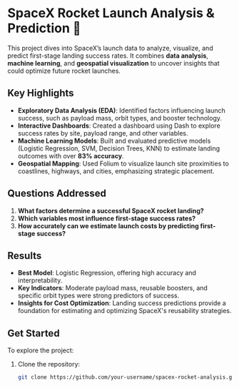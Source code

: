 # SpaceX Rocket Launch Analysis & Prediction 🚀

This project dives into SpaceX’s launch data to analyze, visualize, and predict first-stage landing success rates. It combines **data analysis**, **machine learning**, and **geospatial visualization** to uncover insights that could optimize future rocket launches.

## **Key Highlights**

- **Exploratory Data Analysis (EDA)**: Identified factors influencing launch success, such as payload mass, orbit types, and booster technology.
- **Interactive Dashboards**: Created a dashboard using Dash to explore success rates by site, payload range, and other variables.
- **Machine Learning Models**: Built and evaluated predictive models (Logistic Regression, SVM, Decision Trees, KNN) to estimate landing outcomes with over **83% accuracy**.
- **Geospatial Mapping**: Used Folium to visualize launch site proximities to coastlines, highways, and cities, emphasizing strategic placement.

## **Questions Addressed**

1. **What factors determine a successful SpaceX rocket landing?**
2. **Which variables most influence first-stage success rates?**
3. **How accurately can we estimate launch costs by predicting first-stage success?**

## **Results**

- **Best Model**: Logistic Regression, offering high accuracy and interpretability.
- **Key Indicators**: Moderate payload mass, reusable boosters, and specific orbit types were strong predictors of success.
- **Insights for Cost Optimization**: Landing success predictions provide a foundation for estimating and optimizing SpaceX's reusability strategies.

## **Get Started**

To explore the project:
1. Clone the repository:
   ```bash
   git clone https://github.com/your-username/spacex-rocket-analysis.git
